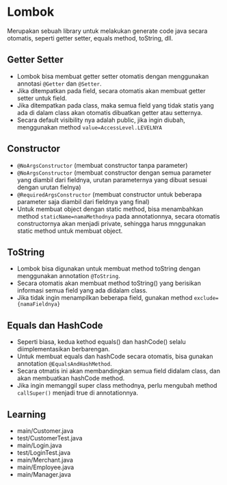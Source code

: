 # Lombok
Merupakan sebuah library untuk melakukan generate code java secara otomatis, seperti getter setter, equals method, toString, dll.

## Getter Setter
- Lombok bisa membuat getter setter otomatis dengan menggunakan annotasi `@Getter` dan `@Setter`.
- Jika ditempatkan pada field, secara otomatis akan membuat getter setter untuk field.
- Jika ditempatkan pada class, maka semua field yang tidak statis yang ada di dalam class akan otomatis dibuatkan getter atau setternya.
- Secara default visibility nya adalah public, jika ingin diubah, menggunakan method `value=AccessLevel.LEVELNYA`

## Constructor
- `@NoArgsConstructor` (membuat constructor tanpa parameter)
- `@NoArgsConstructor` (membuat constructor dengan semua parameter yang diambil dari fieldnya, urutan parameternya yang dibuat sesuai dengan urutan fielnya)
- `@RequiredArgsConstructor` (membuat constructor untuk beberapa parameter saja diambil dari fieldnya yang final)
- Untuk membuat object dengan static method, bisa menambahkan method `staticName=namaMethodnya` pada annotationnya, secara otomatis constructornya akan menjadi private, sehingga harus mnggunakan static method untuk membuat object.

## ToString
- Lombok bisa digunakan untuk membuat method toString dengan menggunakan annotation `@ToString`.
- Secara otomatis akan membuat method toString() yang berisikan informasi semua field yang ada didalam class.
- Jika tidak ingin menampilkan beberapa field, gunakan method `exclude={namaFieldnya}`

## Equals dan HashCode
- Seperti biasa, kedua kethod equals() dan hashCode() selalu diimplementasikan berbarengan.
- Untuk membuat equals dan hashCode secara otomatis, bisa gunakan annotation `@EqualsAndHashMethod`.
- Secara otmatis ini akan membandingkan semua field didalam class, dan akan membuatkan hashCode method.
- Jika ingin memanggil super class methodnya, perlu mengubah method `callSuper()` menjadi true di annotationnya.

## Learning
- main/Customer.java
- test/CustomerTest.java
- main/Login.java
- test/LoginTest.java
- main/Merchant.java
- main/Employee.java
- main/Manager.java